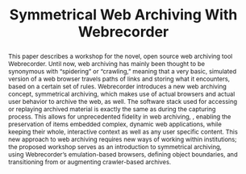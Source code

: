 ---
abstract: This paper describes a workshop for the novel, open source web archiving
  tool Webrecorder. Until now, web archiving has mainly been thought to be synonymous
  with “spidering” or “crawling,” meaning that a very basic, simulated version of
  a web browser travels paths of links and storing what it encounters, based on a
  certain set of rules. Webrecorder introduces a new web archiving concept, symmetrical
  archiving, which makes use of actual browsers and actual user behavior to archive
  the web, as well. The software stack used for accessing or replaying archived material
  is exactly the same as during the capturing process. This allows for unprecedented
  fidelity in web archiving, , enabling the preservation of items embedded complex,
  dynamic web applications, while keeping their whole, interactive context as well
  as any user specific content. This new approach to web archiving requires new ways
  of working within institutions; the proposed workshop serves as an introduction
  to symmetrical archiving, using Webrecorder’s emulation-based browsers, defining
  object boundaries, and transitioning from or augmenting crawler-based archives.
creators:
- Espenschied, Dragan
- Kreymer, Ilya
date: null
document_url: https://services.phaidra.univie.ac.at/api/object/o:502837/download
grand_parent: iPRES
institutions: []
keywords: []
landing_page_url: https://phaidra.univie.ac.at/o:502837
language: eng
layout: publication
license: CC BY-NC-SA 3.0 AT
notes_url: null
parent: iPRES 2016
publication_type: workshop
size: 488998
slides_url: null
source_name: iPRES
title: Symmetrical Web Archiving With Webrecorder
year: 2016
---